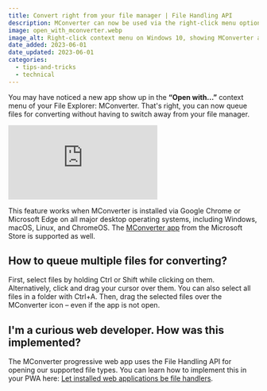 ```yaml
---
title: Convert right from your file manager | File Handling API
description: MConverter can now be used via the right-click menu option to “Open with…”
image: open_with_mconverter.webp
image_alt: Right-click context menu on Windows 10, showing MConverter as an option
date_added: 2023-06-01
date_updated: 2023-06-01
categories:
  - tips-and-tricks
  - technical
---
```


You may have noticed a new app show up in the **“Open with…”** context menu of your File Explorer: MConverter. That's right, you can now queue files for converting without having to switch away from your file manager.

<iframe src="https://www.youtube-nocookie.com/embed/OP9ryr7cgR8" title="YouTube video player" frameborder="0" allow="accelerometer; autoplay; clipboard-write; encrypted-media; gyroscope; picture-in-picture" allowfullscreen></iframe>

This feature works when MConverter is installed via Google Chrome or Microsoft Edge on all major desktop operating systems, including Windows, macOS, Linux, and ChromeOS. The [MConverter app](https://www.microsoft.com/store/productId/9N4F69HXK2LP) from the Microsoft Store is supported as well.

## How to queue multiple files for converting?

First, select files by holding Ctrl or Shift while clicking on them. Alternatively, click and drag your cursor over them. You can also select all files in a folder with Ctrl+A. Then, drag the selected files over the MConverter icon – even if the app is not open.

## I'm a curious web developer. How was this implemented?

The MConverter progressive web app uses the File Handling API for opening our supported file types. You can learn how to implement this in your PWA here: [Let installed web applications be file handlers](https://developer.chrome.com/en/articles/file-handling/).